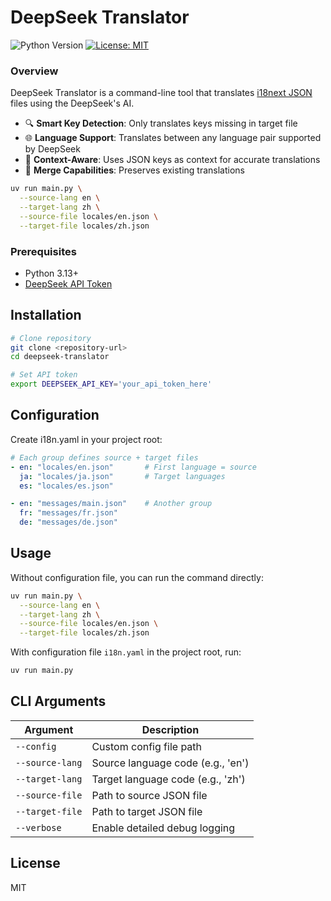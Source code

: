 # DeepSeek Translator

![Python Version](https://img.shields.io/badge/python-3.13-blue)
[![License: MIT](https://img.shields.io/badge/License-MIT-yellow.svg)](https://opensource.org/licenses/MIT)

### Overview

DeepSeek Translator is a command-line tool that translates [i18next JSON](https://www.i18next.com/misc/json-format) files using the DeepSeek's AI.

- 🔍 **Smart Key Detection**: Only translates keys missing in target file
- 🌐 **Language Support**: Translates between any language pair supported by DeepSeek
- 🧠 **Context-Aware**: Uses JSON keys as context for accurate translations
- 🔄 **Merge Capabilities**: Preserves existing translations

```sh
uv run main.py \
  --source-lang en \
  --target-lang zh \
  --source-file locales/en.json \
  --target-file locales/zh.json
```

### Prerequisites

- Python 3.13+
- [DeepSeek API Token](https://platform.deepseek.com/api-keys)


## Installation

```bash
# Clone repository
git clone <repository-url>
cd deepseek-translator

# Set API token
export DEEPSEEK_API_KEY='your_api_token_here'
```

## Configuration

Create i18n.yaml in your project root:
```yaml
# Each group defines source + target files
- en: "locales/en.json"       # First language = source
  ja: "locales/ja.json"       # Target languages
  es: "locales/es.json"

- en: "messages/main.json"    # Another group
  fr: "messages/fr.json"
  de: "messages/de.json"
```

## Usage

Without configuration file, you can run the command directly:
```bash
uv run main.py \
  --source-lang en \
  --target-lang zh \
  --source-file locales/en.json \
  --target-file locales/zh.json
```

With configuration file `i18n.yaml` in the project root, run:
```bash
uv run main.py
```

## CLI Arguments

| Argument        | Description                                  |
|-----------------|----------------------------------------------|
| `--config`      | Custom config file path                      |
| `--source-lang` | Source language code (e.g., 'en')            |
| `--target-lang` | Target language code (e.g., 'zh')            |
| `--source-file` | Path to source JSON file                     |
| `--target-file` | Path to target JSON file                     |
| `--verbose`     | Enable detailed debug logging                |


## License
MIT
